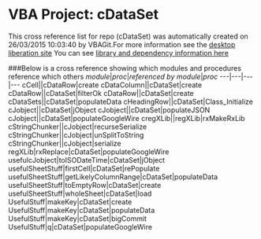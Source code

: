 # VBA Project: cDataSet
This cross reference list for repo (cDataSet) was automatically created on 26/03/2015 10:03:40 by VBAGit.For more information see the [desktop liberation site](http://ramblings.mcpher.com/Home/excelquirks/drivesdk/gettinggithubready "desktop liberation")
You can see [library and dependency information here](dependencies.md)

###Below is a cross reference showing which modules and procedures reference which others
*module*|*proc*|*referenced by module*|*proc*
---|---|---|---
cCell||cDataRow|create
cDataColumn||cDataSet|create
cDataRow||cDataSet|filterOk
cDataRow||cDataSet|create
cDataSets||cDataSet|populateData
cHeadingRow||cDataSet|Class_Initialize
cJobject||cDataSet|jObject
cJobject||cDataSet|populateJSON
cJobject||cDataSet|populateGoogleWire
cregXLib||regXLib|rxMakeRxLib
cStringChunker||cJobject|recurseSerialize
cStringChunker||cJobject|unSplitToString
cStringChunker||cJobject|serialize
regXLib|rxReplace|cDataSet|populateGoogleWire
usefulcJobject|toISODateTime|cDataSet|jObject
usefulSheetStuff|firstCell|cDataSet|rePopulate
usefulSheetStuff|getLikelyColumnRange|cDataSet|populateData
usefulSheetStuff|toEmptyRow|cDataSet|create
usefulSheetStuff|wholeSheet|cDataSet|load
UsefulStuff|makeKey|cDataSet|create
UsefulStuff|makeKey|cDataSet|populateData
UsefulStuff|makeKey|cDataSet|bigCommit
UsefulStuff|q|cDataSet|populateGoogleWire

